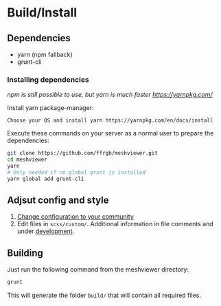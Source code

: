 # Build/Install

## Dependencies

- yarn (npm fallback)
- grunt-cli

### Installing dependencies

_npm is still possible to use, but yarn is much faster https://yarnpkg.com/_

Install yarn package-manager:

    Choose your OS and install yarn https://yarnpkg.com/en/docs/install

Execute these commands on your server as a normal user to prepare the dependencies:

```bash
git clone https://github.com/ffrgb/meshviewer.git
cd meshviewer
yarn
# Only needed if no global grunt is installed
yarn global add grunt-cli
```

## Adjsut config and style

1. [Change configuration to your community](/config_json.md)
2. Edit files in `scss/custom/`. Additional information in file comments and under [development](/development.md).

## Building

Just run the following command from the meshviewer directory:

```bash
grunt
```

This will generate the folder `build/` that will contain all required files.